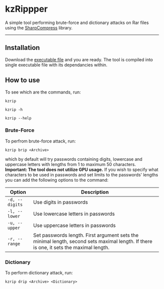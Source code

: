 # kzRippper

A simple tool performing brute-force and dictionary attacks on Rar files using the [SharpCompress](https://github.com/adamhathcock/sharpcompress) library.

---

## Installation

Download the [executable file](https://github.com/KristalinZH/kzRipper/releases/download/v1.0.0/kzrip.exe) and you are ready. The tool is compiled into single executable file with its dependancies within. 

## How to use

To see which are the commands, run:

    kzrip

    kzrip -h

    kzrip --help

### Brute-Force

To perfrom brute-force attack, run:

    kzrip brip <Archive>
which by default will try passwords containing digits, lowercase and uppercase letters with lengths from 1 to maximum 50 characters. 
**Important: The tool does not utilize GPU usage.** 
If you wish to specify what characters to be used in passwords and set limits to the passwords' lengths you can add the following options to the command:

| Option   | Description |
|----------|-------------|
|`-d, --digits`   | Use digits in passwords |
|`-l, --lower`   | Use lowercase letters in passwords |
|`-u, --upper`   | Use uppercase letters in passwords |
|`-r, --range`   | Set passwords length. First argument sets the minimal length, second sets maximal length. If there is one, it sets the maximal length. |

### Dictionary

To perform dictionary attack, run:

    kzrip drip <Archive> <Dictionary>
